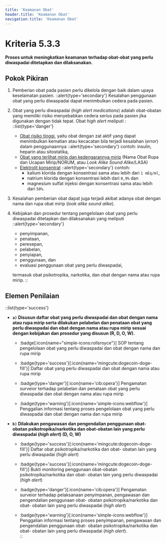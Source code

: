 ```yaml
---
title: 'Keamanan Obat'
header.title: 'Keamanan Obat'
navigation.title: 'Keamanan Obat'
---
```


# Kriteria 5.3.3 
**Proses untuk meningkatkan keamanan terhadap obat-obat yang perlu diwaspadai ditetapkan dan dilaksanakan.** 

## Pokok Pikiran 

1. Pemberian obat pada pasien perlu dikelola dengan baik dalam upaya keselamatan pasien. 
   ::alert{type='secondary'}
   Kesalahan penggunaan obat yang perlu diwaspadai dapat menimbulkan cedera pada pasien. 
2. Obat yang perlu diwaspadai (*high alert medications*) adalah obat-obatan yang memiliki risiko menyebabkan cedera serius pada pasien jika digunakan dengan tidak tepat. Obat *high alert* meliputi :
    ::list{type='danger'}
    - [Obat risiko tinggi](), yaitu obat dengan zat aktif yang dapat menimbulkan kematian atau kecacatan bila terjadi kesalahan (*error*) dalam penggunaannya 
      ::alert{type='secondary'}
      contoh: insulin, heparin atau sitostatika, 
    - [Obat yang terlihat mirip dan kedengarannya mirip]() (Nama Obat Rupa dan Ucapan Mirip/NORUM, atau *Look Alike Sound Alike*/LASA) 
    - [Elektrolit konsentrat]() 
      ::alert{type='secondary'}
      contoh: 
      - kalium klorida dengan konsentrasi sama atau lebih dari ``1 mEq/ml``, 
      - natrium klorida dengan konsentrasi lebih dari ``0,9%`` dan 
      - magnesium sulfat injeksi dengan konsentrasi sama atau lebih dari ``50%``. 

3. Kesalahan pemberian obat dapat juga terjadi akibat adanya obat dengan nama dan rupa obat mirip (*look  alike sound alike*). 
4. Kebijakan dan prosedur tentang pengelolaan obat yang perlu diwaspadai ditetapkan dan dilaksanakan yang meliputi 
    ::alert{type='secondary'}
      - penyimpanan, 
      - penataan, 
      - peresepan, 
      - pelabelan, 
      - penyiapan, 
      - penggunaan, dan 
      - evaluasi penggunaan obat yang  perlu diwaspadai, 
      
      termasuk obat psikotropika, narkotika, dan obat dengan nama atau rupa mirip. 
    ::
## Elemen Penilaian 

::list{type='success'}
- **``a)`` Disusun daftar obat yang perlu diwaspadai dan obat dengan nama atau rupa mirip serta dilakukan pelabelan dan penataan obat yang perlu diwaspadai dan obat dengan nama atau rupa mirip sesuai dengan kebijakan dan prosedur yang disusun (R, D, O, W).**

  - :badge[:icon{name="simple-icons:rollsroyce"}] SOP tentang pengelolaan obat yang perlu diwaspadai dan obat dengan nama dan rupa mirip
  - :badge{type='success'}[:icon{name='mingcute:dogecoin-doge-fill'}] Daftar obat yang perlu diwaspadai dan obat dengan nama atau rupa mirip
  - :badge{type='danger'}[:icon{name='cib:opera'}] Pengamatan surveior terhadap pelabelan dan penataan obat yang perlu diwaspadai dan obat dengan nama atau rupa mirip

  - :badge{type='warning'}[:icon{name='simple-icons:webflow'}] Penggalian informasi tentang proses pengelolaan obat yang perlu diwaspadai dan obat dengan nama dan rupa mirip 

- **``b)`` Dilakukan pengawasan dan pengendalian penggunaan obat- obatan psikotropika/narkotika dan obat-obatan lain yang perlu diwaspadai (*high alert*) (D, O, W)**

  - :badge{type='success'}[:icon{name='mingcute:dogecoin-doge-fill'}] Daftar obat psikotropika/narkotika dan obat- obatan lain yang perlu diwaspadai (*high alert*) 
  - :badge{type='success'}[:icon{name='mingcute:dogecoin-doge-fill'}] Bukti monitoring penggunaan obat-obatan psikotropika/narkotika dan obat- obatan lain yang perlu diwaspadai (*high alert*)

  - :badge{type='danger'}[:icon{name='cib:opera'}] Pengamatan surveior terhadap pelaksanaan penyimpanan, pengawasan dan pengendalian penggunaan obat- obatan psikotropika/narkotika dan obat- obatan lain yang perlu diwaspadai (*high alert*)

  - :badge{type='warning'}[:icon{name='simple-icons:webflow'}] Penggalian informasi tentang proses penyimpanan, pengawasan dan pengendalian penggunaan obat- obatan psikotropika/narkotika dan obat- obatan lain yang perlu diwaspadai (*high alert*).  
::